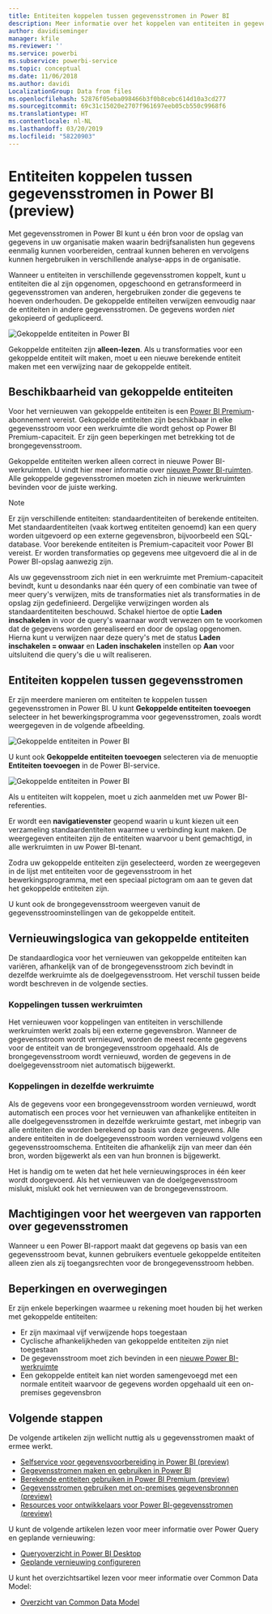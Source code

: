 ```yaml
---
title: Entiteiten koppelen tussen gegevensstromen in Power BI
description: Meer informatie over het koppelen van entiteiten in gegevensstromen in Power BI
author: davidiseminger
manager: kfile
ms.reviewer: ''
ms.service: powerbi
ms.subservice: powerbi-service
ms.topic: conceptual
ms.date: 11/06/2018
ms.author: davidi
LocalizationGroup: Data from files
ms.openlocfilehash: 52876f05eba098466b3f0b8cebc614d10a3cd277
ms.sourcegitcommit: 69c31c15020e2707f961697eeb05cb550c9968f6
ms.translationtype: HT
ms.contentlocale: nl-NL
ms.lasthandoff: 03/20/2019
ms.locfileid: "58220903"
---
```

# <a name="link-entities-between-dataflows-in-power-bi-preview"></a>Entiteiten koppelen tussen gegevensstromen in Power BI (preview)

Met gegevensstromen in Power BI kunt u één bron voor de opslag van gegevens in uw organisatie maken waarin bedrijfsanalisten hun gegevens eenmalig kunnen voorbereiden, centraal kunnen beheren en vervolgens kunnen hergebruiken in verschillende analyse-apps in de organisatie. 

Wanneer u entiteiten in verschillende gegevensstromen koppelt, kunt u entiteiten die al zijn opgenomen, opgeschoond en getransformeerd in gegevensstromen van anderen, hergebruiken zonder die gegevens te hoeven onderhouden. De gekoppelde entiteiten verwijzen eenvoudig naar de entiteiten in andere gegevensstromen. De gegevens worden *niet* gekopieerd of gedupliceerd.

![Gekoppelde entiteiten in Power BI](media/service-dataflows-linked-entities/linked-entities_00.png)

Gekoppelde entiteiten zijn **alleen-lezen**. Als u transformaties voor een gekoppelde entiteit wilt maken, moet u een nieuwe berekende entiteit maken met een verwijzing naar de gekoppelde entiteit.

## <a name="linked-entity-availability"></a>Beschikbaarheid van gekoppelde entiteiten

Voor het vernieuwen van gekoppelde entiteiten is een [Power BI Premium](service-premium.md)-abonnement vereist. Gekoppelde entiteiten zijn beschikbaar in elke gegevensstroom voor een werkruimte die wordt gehost op Power BI Premium-capaciteit. Er zijn geen beperkingen met betrekking tot de brongegevensstroom.

Gekoppelde entiteiten werken alleen correct in nieuwe Power BI-werkruimten. U vindt hier meer informatie over [nieuwe Power BI-ruimten](service-create-the-new-workspaces.md). Alle gekoppelde gegevensstromen moeten zich in nieuwe werkruimten bevinden voor de juiste werking.

> [!NOTE]
> Er zijn verschillende entiteiten: standaardentiteiten of berekende entiteiten. Met standaardentiteiten (vaak kortweg entiteiten genoemd) kan een query worden uitgevoerd op een externe gegevensbron, bijvoorbeeld een SQL-database. Voor berekende entiteiten is Premium-capaciteit voor Power BI vereist. Er worden transformaties op gegevens mee uitgevoerd die al in de Power BI-opslag aanwezig zijn. 
>
>Als uw gegevensstroom zich niet in een werkruimte met Premium-capaciteit bevindt, kunt u desondanks naar één query of een combinatie van twee of meer query's verwijzen, mits de transformaties niet als transformaties in de opslag zijn gedefinieerd. Dergelijke verwijzingen worden als standaardentiteiten beschouwd. Schakel hiertoe de optie **Laden inschakelen** in voor de query's waarnaar wordt verwezen om te voorkomen dat de gegevens worden gerealiseerd en door de opslag opgenomen. Hierna kunt u verwijzen naar deze query's met de status **Laden inschakelen = onwaar** en **Laden inschakelen** instellen op **Aan** voor uitsluitend die query's die u wilt realiseren.


## <a name="how-to-link-entities-between-dataflows"></a>Entiteiten koppelen tussen gegevensstromen

Er zijn meerdere manieren om entiteiten te koppelen tussen gegevensstromen in Power BI. U kunt **Gekoppelde entiteiten toevoegen** selecteer in het bewerkingsprogramma voor gegevensstromen, zoals wordt weergegeven in de volgende afbeelding. 

![Gekoppelde entiteiten in Power BI](media/service-dataflows-linked-entities/linked-entities_00.png)

U kunt ook **Gekoppelde entiteiten toevoegen** selecteren via de menuoptie **Entiteiten toevoegen** in de Power BI-service.

![Gekoppelde entiteiten in Power BI](media/service-dataflows-linked-entities/linked-entities_01.png)

Als u entiteiten wilt koppelen, moet u zich aanmelden met uw Power BI-referenties.

Er wordt een **navigatievenster** geopend waarin u kunt kiezen uit een verzameling standaardentiteiten waarmee u verbinding kunt maken. De weergegeven entiteiten zijn de entiteiten waarvoor u bent gemachtigd, in alle werkruimten in uw Power BI-tenant. 

Zodra uw gekoppelde entiteiten zijn geselecteerd, worden ze weergegeven in de lijst met entiteiten voor de gegevensstroom in het bewerkingsprogramma, met een speciaal pictogram om aan te geven dat het gekoppelde entiteiten zijn.

U kunt ook de brongegevensstroom weergeven vanuit de gegevensstroominstellingen van de gekoppelde entiteit.

## <a name="refresh-logic-of-linked-entities"></a>Vernieuwingslogica van gekoppelde entiteiten
De standaardlogica voor het vernieuwen van gekoppelde entiteiten kan variëren, afhankelijk van of de brongegevensstroom zich bevindt in dezelfde werkruimte als de doelgegevensstroom. Het verschil tussen beide wordt beschreven in de volgende secties.

### <a name="links-between-workspaces"></a>Koppelingen tussen werkruimten

Het vernieuwen voor koppelingen van entiteiten in verschillende werkruimten werkt zoals bij een externe gegevensbron. Wanneer de gegevensstroom wordt vernieuwd, worden de meest recente gegevens voor de entiteit van de brongegevensstroom opgehaald. Als de brongegevensstroom wordt vernieuwd, worden de gegevens in de doelgegevensstroom niet automatisch bijgewerkt.

### <a name="links-in-the-same-workspace"></a>Koppelingen in dezelfde werkruimte

Als de gegevens voor een brongegevensstroom worden vernieuwd, wordt automatisch een proces voor het vernieuwen van afhankelijke entiteiten in alle doelgegevensstromen in dezelfde werkruimte gestart, met inbegrip van alle entiteiten die worden berekend op basis van deze gegevens. Alle andere entiteiten in de doelgegevensstroom worden vernieuwd volgens een gegevensstroomschema. Entiteiten die afhankelijk zijn van meer dan één bron, worden bijgewerkt als een van hun bronnen is bijgewerkt.

Het is handig om te weten dat het hele vernieuwingsproces in één keer wordt doorgevoerd. Als het vernieuwen van de doelgegevensstroom mislukt, mislukt ook het vernieuwen van de brongegevensstroom.

## <a name="permissions-when-viewing-reports-from-dataflows"></a>Machtigingen voor het weergeven van rapporten over gegevensstromen

Wanneer u een Power BI-rapport maakt dat gegevens op basis van een gegevensstroom bevat, kunnen gebruikers eventuele gekoppelde entiteiten alleen zien als zij toegangsrechten voor de brongegevensstroom hebben.

## <a name="limitations-and-considerations"></a>Beperkingen en overwegingen

Er zijn enkele beperkingen waarmee u rekening moet houden bij het werken met gekoppelde entiteiten:

* Er zijn maximaal vijf verwijzende hops toegestaan
* Cyclische afhankelijkheden van gekoppelde entiteiten zijn niet toegestaan
* De gegevensstroom moet zich bevinden in een [nieuwe Power BI-werkruimte](service-create-the-new-workspaces.md)
* Een gekoppelde entiteit kan niet worden samengevoegd met een normale entiteit waarvoor de gegevens worden opgehaald uit een on-premises gegevensbron


## <a name="next-steps"></a>Volgende stappen

De volgende artikelen zijn wellicht nuttig als u gegevensstromen maakt of ermee werkt. 

* [Selfservice voor gegevensvoorbereiding in Power BI (preview)](service-dataflows-overview.md)
* [Gegevensstromen maken en gebruiken in Power BI](service-dataflows-create-use.md)
* [Berekende entiteiten gebruiken in Power BI Premium (preview)](service-dataflows-computed-entities-premium.md)
* [Gegevensstromen gebruiken met on-premises gegevensbronnen (preview)](service-dataflows-on-premises-gateways.md)
* [Resources voor ontwikkelaars voor Power BI-gegevensstromen (preview)](service-dataflows-developer-resources.md)

U kunt de volgende artikelen lezen voor meer informatie over Power Query en geplande vernieuwing:
* [Queryoverzicht in Power BI Desktop](desktop-query-overview.md)
* [Geplande vernieuwing configureren](refresh-scheduled-refresh.md)

U kunt het overzichtsartikel lezen voor meer informatie over Common Data Model:
* [Overzicht van Common Data Model](https://docs.microsoft.com/powerapps/common-data-model/overview)

